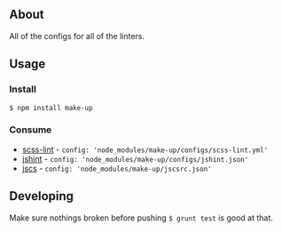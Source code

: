 ## About

All of the configs for all of the linters.

## Usage

### Install

```
$ npm install make-up
```

### Consume

* [scss-lint](https://github.com/ahmednuaman/grunt-scss-lint) - `config: 'node_modules/make-up/configs/scss-lint.yml'`
* [jshint](https://github.com/gruntjs/grunt-contrib-jshint) - `config: 'node_modules/make-up/configs/jshint.json'`
* [jscs](https://github.com/jscs-dev/grunt-jscs) - `config: 'node_modules/make-up/jscsrc.json'`

## Developing

Make sure nothings broken before pushing `$ grunt test` is good at that.